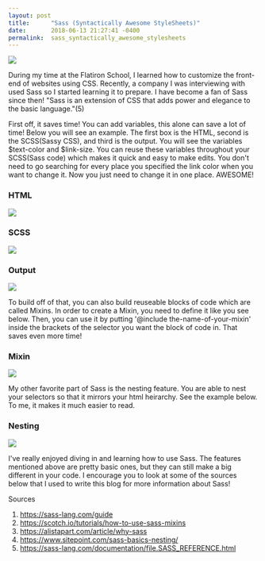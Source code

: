 ```yaml
---
layout: post
title:      "Sass (Syntactically Awesome StyleSheets)"
date:       2018-06-13 21:27:41 -0400
permalink:  sass_syntactically_awesome_stylesheets
---
```


![](https://i.imgur.com/Bkwl5AK.png)

During my time at the Flatiron School, I learned how to customize the front-end of websites using CSS. Recently, a company I was interviewing with used Sass so I started learning it to prepare. I have become a fan of Sass since then! "Sass is an extension of CSS that adds power and elegance to the basic language."(5)

First off, it saves time! You can add variables, this alone can save a lot of time! Below you will see an example. The first box is the HTML, second is the SCSS(Sassy CSS), and third is the output. You will see the variables $text-color and $link-size. You can reuse these variables throughout your SCSS(Sass code) which makes it quick and easy to make edits. You don't need to go searching for every place you specified the link color when you want to change it. Now you just need to change it in one place. AWESOME! 

### HTML
![](https://i.imgur.com/n52l7Lo.png)

### SCSS
![](https://i.imgur.com/gfZsftH.png)

### Output
![](https://i.imgur.com/F8gE3oj.png)

To build off of that, you can also build reuseable blocks of code which are called Mixins.  In order to create a Mixin, you need to define it like you see below. Then, you can use it by putting '@include the-name-of-your-mixin' inside the brackets of the selector you want the block of code in. That saves even more time!

### Mixin
![](https://i.imgur.com/VozlpOo.png)

My other favorite part of Sass is the nesting feature.  You are able to nest your selectors so that it mirrors your html heirarchy. See the example below. To me, it makes it much easier to read.

### Nesting
![](https://i.imgur.com/7BkStdf.png)

I've really enjoyed diving in and learning how to use Sass. The features mentioned above are pretty basic ones, but they can still make a big different in your code. I encourage you to look at some of the sources below that I used to write this blog for more information about Sass!


Sources
1. https://sass-lang.com/guide
2. https://scotch.io/tutorials/how-to-use-sass-mixins
3. https://alistapart.com/article/why-sass
4. https://www.sitepoint.com/sass-basics-nesting/
5. https://sass-lang.com/documentation/file.SASS_REFERENCE.html

